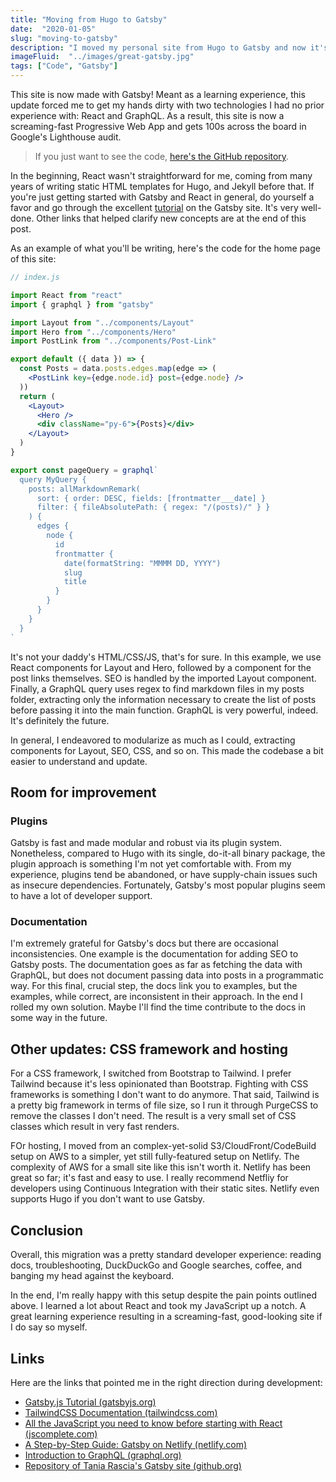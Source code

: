 ```yaml
---
title: "Moving from Hugo to Gatsby"
date:  "2020-01-05"
slug: "moving-to-gatsby"
description: "I moved my personal site from Hugo to Gatsby and now it's fast as hell."
imageFluid:  "../images/great-gatsby.jpg"
tags: ["Code", "Gatsby"]
---
```


This site is now made with Gatsby! Meant as a learning experience, this update forced me to get my hands dirty with two technologies I had no prior experience with: React and GraphQL. As a result, this site is now a screaming-fast Progressive Web App and gets 100s across the board in Google's Lighthouse audit.

> If you just want to see the code, [here's the GitHub repository](https://github.com/misterorion/misterorion.com).

In the beginning, React wasn't straightforward for me, coming from many years of writing static HTML templates for Hugo, and Jekyll before that. If you're just getting started with Gatsby and React in general, do yourself a favor and go through the excellent [tutorial](https://www.gatsbyjs.org/tutorial/) on the Gatsby site. It's very well-done. Other links that helped clarify new concepts are at the end of this post.

As an example of what you'll be writing, here's the code for the home page of this site:

```jsx
// index.js

import React from "react"
import { graphql } from "gatsby"

import Layout from "../components/Layout"
import Hero from "../components/Hero"
import PostLink from "../components/Post-Link"

export default ({ data }) => {
  const Posts = data.posts.edges.map(edge => (
    <PostLink key={edge.node.id} post={edge.node} />
  ))
  return (
    <Layout>
      <Hero />
      <div className="py-6">{Posts}</div>
    </Layout>
  )
}

export const pageQuery = graphql`
  query MyQuery {
    posts: allMarkdownRemark(
      sort: { order: DESC, fields: [frontmatter___date] }
      filter: { fileAbsolutePath: { regex: "/(posts)/" } }
    ) {
      edges {
        node {
          id
          frontmatter {
            date(formatString: "MMMM DD, YYYY")
            slug
            title
          }
        }
      }
    }
  }
`
```

It's not your daddy's HTML/CSS/JS, that's for sure. In this example, we use React components for Layout and Hero, followed by a component for the post links themselves. SEO is handled by the imported Layout component. Finally, a GraphQL query uses regex to find markdown files in my posts folder, extracting only the information necessary to create the list of posts before passing it into the main function. GraphQL is very powerful, indeed. It's definitely the future.

In general, I endeavored to modularize as much as I could, extracting components for Layout, SEO, CSS, and so on. This made the codebase a bit easier to understand and update.

## Room for improvement

### Plugins

Gatsby is fast and made modular and robust via its plugin system. Nonetheless, compared to Hugo with its single, do-it-all binary package, the plugin approach is something I'm not yet comfortable with. From my experience, plugins tend be abandoned, or have supply-chain issues such as insecure dependencies. Fortunately, Gatsby's most popular plugins seem to have a lot of developer support.

### Documentation

I'm extremely grateful for Gatsby's docs but there are occasional inconsistencies. One example is the documentation for adding SEO to Gatsby posts. The documentation goes as far as fetching the data with GraphQL, but does not document passing data into posts in a programmatic way. For this final, crucial step, the docs link you to examples, but the examples, while correct, are inconsistent in their approach. In the end I rolled my own solution. Maybe I'll find the time contribute to the docs in some way in the future.

## Other updates: CSS framework and hosting

For a CSS framework, I switched from Bootstrap to Tailwind. I prefer Tailwind because it's less opinionated than Bootstrap. Fighting with CSS frameworks is something I don't want to do anymore. That said, Tailwind is a pretty big framework in terms of file size, so I run it through PurgeCSS to remove the classes I don't need. The result is a very small set of CSS classes which result in very fast renders.

FOr hosting, I moved from an complex-yet-solid S3/CloudFront/CodeBuild setup on AWS to a simpler, yet still fully-featured setup on Netlify. The complexity of AWS for a small site like this isn't worth it. Netlify has been great so far; it's fast and easy to use. I really recommend Netfliy for developers using Continuous Integration with their static sites. Netlify even supports Hugo if you don't want to use Gatsby.

## Conclusion

Overall, this migration was a pretty standard developer experience: reading docs, troubleshooting, DuckDuckGo and Google searches, coffee, and banging my head against the keyboard.

In the end, I'm really happy with this setup despite the pain points outlined above. I learned a lot about React and took my JavaScript up a notch. A great learning experience resulting in a screaming-fast, good-looking site if I do say so myself.

## Links

Here are the links that pointed me in the right direction during development:

- [Gatsby.js Tutorial (gatsbyjs.org)](https://www.gatsbyjs.org/tutorial/)
- [TailwindCSS Documentation (tailwindcss.com)](https://tailwindcss.com/docs/installation)
- [All the JavaScript you need to know before starting with React (jscomplete.com)](https://jscomplete.com/learn/javascript-for-react)
- [A Step-by-Step Guide: Gatsby on Netlify (netlify.com)](https://www.netlify.com/blog/2016/02/24/a-step-by-step-guide-gatsby-on-netlify/)
- [Introduction to GraphQL (graphql.org)](https://graphql.org/learn/)
- [Repository of Tania Rascia's Gatsby site (github.org)](https://github.com/taniarascia/taniarascia.com)
